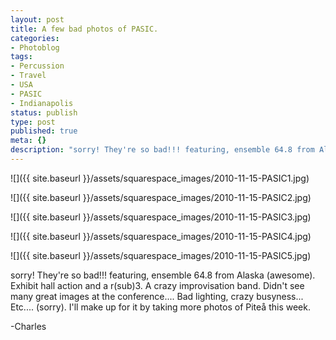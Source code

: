 ```yaml
---
layout: post
title: A few bad photos of PASIC.
categories:
- Photoblog
tags:
- Percussion
- Travel
- USA
- PASIC
- Indianapolis
status: publish
type: post
published: true
meta: {}
description: "sorry! They're so bad!!! featuring, ensemble 64.8 from Alaska (awesome). Exhibit hall action and a r(sub)3. A crazy improvisation band. Didn't see many"
---
```


![]({{ site.baseurl }}/assets/squarespace_images/2010-11-15-PASIC1.jpg)

![]({{ site.baseurl }}/assets/squarespace_images/2010-11-15-PASIC2.jpg)

![]({{ site.baseurl }}/assets/squarespace_images/2010-11-15-PASIC3.jpg)

![]({{ site.baseurl }}/assets/squarespace_images/2010-11-15-PASIC4.jpg)

![]({{ site.baseurl }}/assets/squarespace_images/2010-11-15-PASIC5.jpg)

sorry! They're so bad!!! featuring, ensemble 64.8 from Alaska (awesome). Exhibit hall action and a r(sub)3. A crazy improvisation band. Didn't see many great images at the conference.... Bad lighting, crazy busyness... Etc.... (sorry). I'll make up for it by taking more photos of Piteå this week.

-Charles
